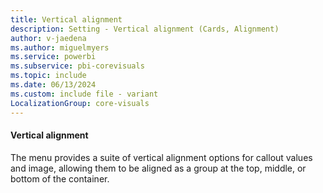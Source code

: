 ```yaml
---
title: Vertical alignment
description: Setting - Vertical alignment (Cards, Alignment)
author: v-jaedena
ms.author: miguelmyers
ms.service: powerbi
ms.subservice: pbi-corevisuals
ms.topic: include
ms.date: 06/13/2024
ms.custom: include file - variant
LocalizationGroup: core-visuals
---
```

#### Vertical alignment

The menu provides a suite of vertical alignment options for callout values and image, allowing them to be aligned as a group at the top, middle, or bottom of the container.
